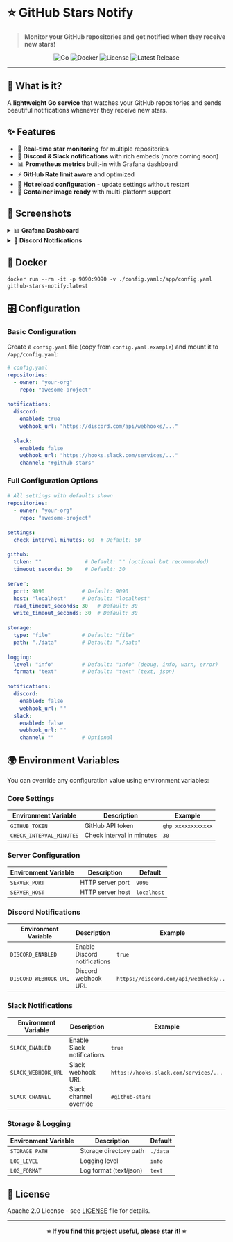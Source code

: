 # ⭐ GitHub Stars Notify

> **Monitor your GitHub repositories and get notified when they receive new stars!**

<div align="center">

![Go](https://img.shields.io/badge/Go-1.24+-00ADD8?style=for-the-badge&logo=go&logoColor=white)
![Docker](https://img.shields.io/badge/Docker-Ready-2496ED?style=for-the-badge&logo=docker&logoColor=white)
![License](https://img.shields.io/badge/Apache-2.0-green?style=for-the-badge)
![Latest Release](https://img.shields.io/github/v/release/mydoomfr/github-stars-notify?style=for-the-badge&logo=github&logoColor=white)

</div>

---

## 🚀 What is it?

A **lightweight Go service** that watches your GitHub repositories and sends beautiful notifications whenever they receive new stars.

## ✨ Features

- 🌟 **Real-time star monitoring** for multiple repositories
- 🔔 **Discord & Slack notifications** with rich embeds (more coming soon)
- 📊 **Prometheus metrics** built-in with Grafana dashboard
- ⚡ **GitHub Rate limit aware** and optimized
- 🔄 **Hot reload configuration** - update settings without restart
- 🐳 **Container image ready** with multi-platform support

## 📸 Screenshots

<details>
<summary>📊 <strong>Grafana Dashboard</strong></summary>

Monitor your star notifications with beautiful metrics and graphs:

![Grafana Dashboard](assets/grafana.jpg)

</details>

<details>
<summary>🔔 <strong>Discord Notifications</strong></summary>

Get instant notifications when your repositories receive new stars:

![Discord Notifications](assets/discord.jpg)

</details>

## 🐳 Docker

```
docker run --rm -it -p 9090:9090 -v ./config.yaml:/app/config.yaml github-stars-notify:latest
```

## 🎛️ Configuration

### Basic Configuration

Create a `config.yaml` file (copy from `config.yaml.example`) and mount it to `/app/config.yaml`:

```yaml
# config.yaml
repositories:
  - owner: "your-org"
    repo: "awesome-project"

notifications:
  discord:
    enabled: true
    webhook_url: "https://discord.com/api/webhooks/..."
  
  slack:
    enabled: false
    webhook_url: "https://hooks.slack.com/services/..."
    channel: "#github-stars"
```

### Full Configuration Options

```yaml
# All settings with defaults shown
repositories:
  - owner: "your-org"
    repo: "awesome-project"

settings:
  check_interval_minutes: 60  # Default: 60

github:
  token: ""              # Default: "" (optional but recommended)
  timeout_seconds: 30    # Default: 30

server:
  port: 9090            # Default: 9090
  host: "localhost"     # Default: "localhost"
  read_timeout_seconds: 30   # Default: 30
  write_timeout_seconds: 30  # Default: 30

storage:
  type: "file"          # Default: "file"
  path: "./data"        # Default: "./data"

logging:
  level: "info"         # Default: "info" (debug, info, warn, error)
  format: "text"        # Default: "text" (text, json)

notifications:
  discord:
    enabled: false
    webhook_url: ""
  slack:
    enabled: false
    webhook_url: ""
    channel: ""         # Optional
```

## 🌍 Environment Variables

You can override any configuration value using environment variables:

### Core Settings
| Environment Variable | Description | Example |
|---------------------|-------------|---------|
| `GITHUB_TOKEN` | GitHub API token | `ghp_xxxxxxxxxxxx` |
| `CHECK_INTERVAL_MINUTES` | Check interval in minutes | `30` |

### Server Configuration
| Environment Variable | Description | Default |
|---------------------|-------------|---------|
| `SERVER_PORT` | HTTP server port | `9090` |
| `SERVER_HOST` | HTTP server host | `localhost` |

### Discord Notifications
| Environment Variable | Description | Example |
|---------------------|-------------|---------|
| `DISCORD_ENABLED` | Enable Discord notifications | `true` |
| `DISCORD_WEBHOOK_URL` | Discord webhook URL | `https://discord.com/api/webhooks/...` |

### Slack Notifications
| Environment Variable | Description | Example |
|---------------------|-------------|---------|
| `SLACK_ENABLED` | Enable Slack notifications | `true` |
| `SLACK_WEBHOOK_URL` | Slack webhook URL | `https://hooks.slack.com/services/...` |
| `SLACK_CHANNEL` | Slack channel override | `#github-stars` |

### Storage & Logging
| Environment Variable | Description | Default |
|---------------------|-------------|---------|
| `STORAGE_PATH` | Storage directory path | `./data` |
| `LOG_LEVEL` | Logging level | `info` |
| `LOG_FORMAT` | Log format (text/json) | `text` |

## 📄 License

Apache 2.0 License - see [LICENSE](LICENSE) file for details.

---

<div align="center">

**⭐ If you find this project useful, please star it! ⭐**

</div> 